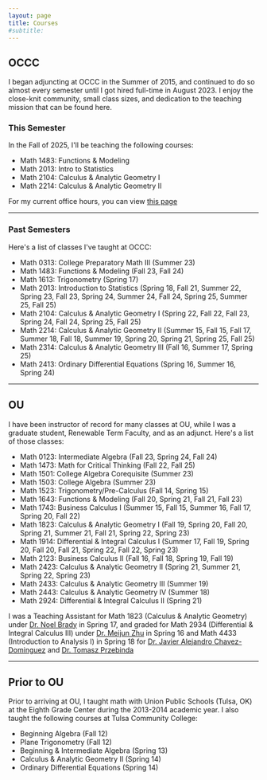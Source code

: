 ```yaml
---
layout: page
title: Courses
#subtitle: 
---
```


## OCCC
I began adjuncting at OCCC in the Summer of 2015, and continued to do so almost every semester until I got hired full-time in August 2023. I enjoy the close-knit community, small class sizes, and dedication to the teaching mission that can be found here.

### This Semester

In the Fall of 2025, I'll be teaching the following courses:
- Math 1483: Functions & Modeling
- Math 2013: Intro to Statistics
- Math 2104: Calculus & Analytic Geometry I
- Math 2214: Calculus & Analytic Geometry II

For my current office hours, you can view [this page](https://cg2wilson.github.io/officehours)

---


### Past Semesters

Here's a list of classes I've taught at OCCC:
- Math 0313: College Preparatory Math III (Summer 23)
- Math 1483: Functions & Modeling (Fall 23, Fall 24)
- Math 1613: Trigonometry (Spring 17)
- Math 2013: Introduction to Statistics (Spring 18, Fall 21, Summer 22, Spring 23, Fall 23, Spring 24, Summer 24, Fall 24, Spring 25, Summer 25, Fall 25)
- Math 2104: Calculus & Analytic Geometry I (Spring 22, Fall 22, Fall 23, Spring 24, Fall 24, Spring 25, Fall 25)
- Math 2214: Calculus & Analytic Geometry II (Summer 15, Fall 15, Fall 17, Summer 18, Fall 18, Summer 19, Spring 20, Spring 21, Spring 25, Fall 25)
- Math 2314: Calculus & Analytic Geometry III (Fall 16, Summer 17, Spring 25)
- Math 2413: Ordinary Differential Equations (Spring 16, Summer 16, Spring 24)

---

## OU
I have been instructor of record for many classes at OU, while I was a graduate student, Renewable Term Faculty, and as an adjunct. Here's a list of those classes:
- Math 0123: Intermediate Algebra (Fall 23, Spring 24, Fall 24)
- Math 1473: Math for Critical Thinking (Fall 22, Fall 25)
- Math 1501: College Algebra Corequisite (Summer 23)
- Math 1503: College Algebra (Summer 23)
- Math 1523: Trigonometry/Pre-Calculus (Fall 14, Spring 15)
- Math 1643: Functions & Modeling (Fall 20, Spring 21, Fall 21, Fall 23)
- Math 1743: Business Calculus I (Summer 15, Fall 15, Summer 16, Fall 17, Spring 20, Fall 22)
- Math 1823: Calculus & Analytic Geometry I (Fall 19, Spring 20, Fall 20, Spring 21, Summer 21, Fall 21, Spring 22, Spring 23)
- Math 1914: Differential & Integral Calculus I (Summer 17, Fall 19, Spring 20, Fall 20, Fall 21, Spring 22, Fall 22, Spring 23)
- Math 2123: Business Calculus II (Fall 16, Fall 18, Spring 19, Fall 19)
- Math 2423: Calculus & Analytic Geometry II (Spring 21, Summer 21, Spring 22, Spring 23)
- Math 2433: Calculus & Analytic Geometry III (Summer 19)
- Math 2443: Calculus & Analytic Geometry IV (Summer 18)
- Math 2924: Differential & Integral Calculus II (Spring 21)

I was a Teaching Assistant for Math 1823 (Calculus & Analytic Geometry) under [Dr. Noel Brady](http://www2.math.ou.edu/~nbrady/) in Spring 17, and graded for Math 2934 (Differential & Integral Calculus III) under [Dr. Meijun Zhu](http://www2.math.ou.edu/~mzhu/) in Spring 16 and Math 4433 (Introduction to Analysis I) in Spring 18 for [Dr. Javier Alejandro Chavez-Dominguez](http://jachavezd.oucreate.com/) and [Dr. Tomasz Przebinda](http://crystal.ou.edu/~tprzebin/)

---

## Prior to OU

Prior to arriving at OU, I taught math with Union Public Schools (Tulsa, OK) at the Eighth Grade Center during the 2013-2014 academic year. I also taught the following courses at Tulsa Community College:
- Beginning Algebra (Fall 12)
- Plane Trigonometry (Fall 12)
- Beginning & Intermediate Algebra (Spring 13)
- Calculus & Analytic Geometry II (Spring 14)
- Ordinary Differential Equations (Spring 14)

